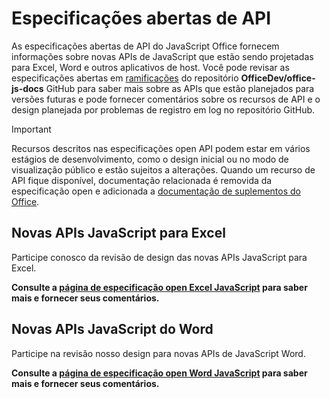 # <a name="api-open-specifications"></a>Especificações abertas de API

As especificações abertas de API do JavaScript Office fornecem informações sobre novas APIs de JavaScript que estão sendo projetadas para Excel, Word e outros aplicativos de host. Você pode revisar as especificações abertas em [ramificações](https://github.com/OfficeDev/office-js-docs/branches/all) do repositório **OfficeDev/office-js-docs** GitHub para saber mais sobre as APIs que estão planejados para versões futuras e pode fornecer comentários sobre os recursos de API e o design planejada por problemas de registro em log no repositório GitHub.

> [!IMPORTANT]
> Recursos descritos nas especificações open API podem estar em vários estágios de desenvolvimento, como o design inicial ou no modo de visualização público e estão sujeitos a alterações. Quando um recurso de API fique disponível, documentação relacionada é removida da especificação open e adicionada a [documentação de suplementos do Office](https://docs.microsoft.com/office/dev/add-ins/). 

## <a name="new-excel-javascript-apis"></a>Novas APIs JavaScript para Excel

Participe conosco da revisão de design das novas APIs JavaScript para Excel. 

**Consulte a [página de especificação open Excel JavaScript](https://github.com/OfficeDev/office-js-docs/tree/ExcelJs_OpenSpec) para saber mais e fornecer seus comentários.**

## <a name="new-word-javascript-apis"></a>Novas APIs JavaScript do Word

Participe na revisão nosso design para novas APIs de JavaScript Word. 

**Consulte a [página de especificação open Word JavaScript](https://github.com/OfficeDev/office-js-docs/tree/WordJs_OpenSpec) para saber mais e fornecer seus comentários.**